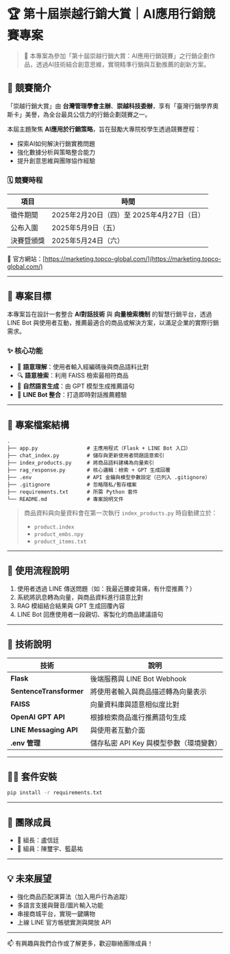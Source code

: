 
# 🏆 第十屆崇越行銷大賞｜AI應用行銷競賽專案

> 📣 本專案為參加「第十屆崇越行銷大賞：AI應用行銷競賽」之行銷企劃作品，透過AI技術結合創意思維，實現精準行銷與互動推薦的創新方案。

## 📌 競賽簡介

「崇越行銷大賞」由 **台灣管理學會主辦**、**崇越科技委辦**，享有「臺灣行銷學界奧斯卡」美譽，為全台最具公信力的行銷企劃競賽之一。

本屆主題聚焦 **AI應用於行銷策略**，旨在鼓勵大專院校學生透過競賽歷程：

- 探索AI如何解決行銷實務問題
- 強化數據分析與策略整合能力
- 提升創意思維與團隊協作經驗

### 🗓️ 競賽時程

| 項目 | 時間 |
|------|------|
| 徵件期間 | 2025年2月20日（四）至 2025年4月27日（日） |
| 公布入圍 | 2025年5月9日（五） |
| 決賽暨頒獎 | 2025年5月24日（六） |

🔗 官方網站：[https://marketing.topco-global.com/](https://marketing.topco-global.com/)

---

## 🎯 專案目標

本專案旨在設計一套整合 **AI對話技術** 與 **向量檢索機制** 的智慧行銷平台，透過 LINE Bot 與使用者互動，推薦最適合的商品或解決方案，以滿足企業的實際行銷需求。

### ✨ 核心功能

- 🧠 **語意理解**：使用者輸入經編碼後與商品語料比對
- 🔍 **語意檢索**：利用 FAISS 檢索最相符商品
- 💬 **自然語言生成**：由 GPT 模型生成推薦語句
- 📱 **LINE Bot 整合**：打造即時對話推薦體驗

---

## 📂 專案檔案結構

```
.
├── app.py                # 主應用程式（Flask + LINE Bot 入口）
├── chat_index.py         # 儲存與更新使用者問題語意索引
├── index_products.py     # 將商品語料建構為向量索引
├── rag_response.py       # 核心邏輯：檢索 + GPT 生成回覆
├── .env                  # API 金鑰與模型參數設定（已列入 .gitignore）
├── .gitignore            # 忽略隱私/暫存檔案
├── requirements.txt      # 所需 Python 套件
└── README.md             # 專案說明文件
```

> 商品資料與向量資料會在第一次執行 `index_products.py` 時自動建立於：
> - `product.index`
> - `product_embs.npy`
> - `product_items.txt`

---

## 🧪 使用流程說明

1. 使用者透過 LINE 傳送問題（如：我最近腰痠背痛，有什麼推薦？）
2. 系統將訊息轉為向量，與商品資料進行語意比對
3. RAG 模組結合結果與 GPT 生成回覆內容
4. LINE Bot 回應使用者一段親切、客製化的商品建議語句

---

## 🧰 技術說明

| 技術 | 說明 |
|------|------|
| **Flask** | 後端服務與 LINE Bot Webhook |
| **SentenceTransformer** | 將使用者輸入與商品描述轉為向量表示 |
| **FAISS** | 向量資料庫與語意相似度比對 |
| **OpenAI GPT API** | 根據檢索商品進行推薦語句生成 |
| **LINE Messaging API** | 與使用者互動介面 |
| **.env 管理** | 儲存私密 API Key 與模型參數（環境變數） |

---

## 🧑‍💻 套件安裝

```bash
pip install -r requirements.txt
```

---

## 👥 團隊成員

- 🔹 組長：盧信廷
- 🔹 組員：陳璽宇、籃勗祐

---

## 💡 未來展望

- 強化商品匹配演算法（加入用戶行為追蹤）
- 多語言支援與聲音/圖片輸入功能
- 串接商城平台，實現一鍵購物
- 上線 LINE 官方帳號實測與開放 API

---

📫 有興趣與我們合作或了解更多，歡迎聯絡團隊成員！
